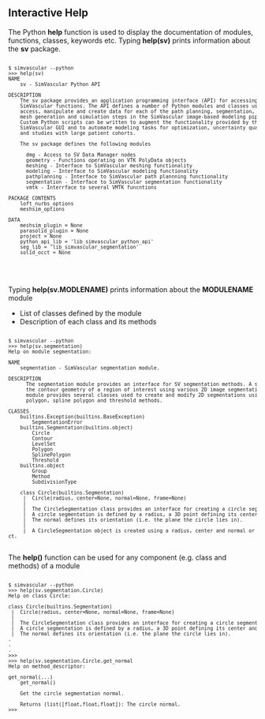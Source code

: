 ## Interactive Help ##

The Python **help** function is used to display the documentation of modules, functions, classes, keywords etc. 
Typing <b>help(sv)</b> prints information about the **sv** package. 

<pre>
<div style="font-size:10px; height: auto; overflow: visible;">
$ simvascular --python
>>> help(sv)
NAME
    sv - SimVascular Python API

DESCRIPTION
    The sv package provides an application programming interface (API) for accessing core 
    SimVascular functions. The API defines a number of Python modules and classes used to 
    access, manipulate and create data for each of the path planning, segmentation, modeling, 
    mesh generation and simulation steps in the SimVascular image-based modeling pipeline. 
    Custom Python scripts can be written to augment the functionality provided by the 
    SimVascular GUI and to automate modeling tasks for optimization, uncertainty quantification, 
    and studies with large patient cohorts.
    
    The sv package defines the following modules
    
      dmg - Access to SV Data Manager nodes </li>
      geometry - Functions operating on VTK PolyData objects </li>
      meshing - Interface to SimVascular meshing functionality </li>
      modeling - Interface to SimVascular modeling functionality </li>
      pathplanning - Interface to SimVascular path plannning functionality </li>
      segmentation - Interface to SimVascular segmentation functionality </li>
      vmtk - Interrface to several VMTK funcntions </li>

PACKAGE CONTENTS
    loft_nurbs_options
    meshsim_options

DATA
    meshsim_plugin = None
    parasolid_plugin = None
    project = None
    python_api_lib = 'lib_simvascular_python_api'
    seg_lib = 'lib_simvascular_segmentation'
    solid_occt = None
</div>
</pre>
<br>

Typing <b>help(sv.MODLENAME)</b> prints information about the **MODULENAME** module 

<ul>
  <li> List of classes defined by the module </li>
  <li> Description of each class and its methods </li>
</ul>

<pre>
<div style="font-size:10px; height: 400px; overflow: visible;">
$ simvascular --python
>>> help(sv.segmentation)
Help on module segmentation:

NAME
    segmentation - SimVascular segmentation module.

DESCRIPTION
      The segmentation module provides an interface for SV segmentation methods. A segmentation defines 
      the contour geometry of a region of interest using various 2D image segmentation methods. The segmentation 
      module provides several classes used to create and modify 2D segmentations using circle, ellipse, level set, 
      polygon, spline polygon and threshold methods. 
      
CLASSES
    builtins.Exception(builtins.BaseException)
        SegmentationError
    builtins.Segmentation(builtins.object)
        Circle
        Contour
        LevelSet
        Polygon
        SplinePolygon
        Threshold
    builtins.object
        Group
        Method
        SubdivisionType
    
    class Circle(builtins.Segmentation)
     |  Circle(radius, center=None, normal=None, frame=None)  
     |  
     |  The CircleSegmentation class provides an interface for creating a circle segmentation. 
     |  A circle segmentation is defined by a radius, a 3D point defining its center and a normal. 
     |  The normal defines its orientation (i.e. the plane the circle lies in). 
     |  
     |  A CircleSegmentation object is created using a radius, center and normal or a PathFrame obje
ct. 
     |  
     |  
     |  A PathFrame object contains a path's interpolating spline (curve points) position, tangent, 
and normal data 
     |  at a given location. The position is used for the circle center, the tangent for its normal.
     |  
     |  Args: 
     |    radius (float): The circle radius. 
     |    center (list([float,float,float]): The circle center. 
     |    normal(list([float,float,float]): The circle normal direction. 
     |    frame (Optional[PathFrame]): A PathFrame object defing the circle's center and coordinate 
frame.
     |  
     |  Method resolution order:
     |      Circle
     |      builtins.Segmentation
     |      builtins.object
     |  
     |  Methods defined here:
     |  
     |  __init__(self, /, *args, **kwargs)
     |      Initialize self.  See help(type(self)) for accurate signature.
     |  
     |  __new__(*args, **kwargs) from builtins.type
     |      Create and return a new object.  See help(type) for accurate signature.
     |  
     |  get_center(...)
     |      get_center() 
     |      
     |      Get the circle segmentation center. 
     |      
     |      Returns (list([float,float,float]): The circle center.
     |  
     |  get_normal(...)
     |      get_normal() 
     |      
     |      Get the circle segmentation normal. 
     |      Returns (list([float,float,float]): The circle normal.
.
.
.
</div> 
</pre>

<br>
The <b>help()</b> function can be used for any component (e.g. class and methods) of a module 

<pre>
<div style="font-size:10px; height: auto; overflow: visible;">
$ simvascular --python
>>> help(sv.segmentation.Circle)
Help on class Circle:

class Circle(builtins.Segmentation)
 |  Circle(radius, center=None, normal=None, frame=None)  
 |  
 |  The CircleSegmentation class provides an interface for creating a circle segmentation. 
 |  A circle segmentation is defined by a radius, a 3D point defining its center and a normal. 
 |  The normal defines its orientation (i.e. the plane the circle lies in). 
.
.
.
>>> 
>>> help(sv.segmentation.Circle.get_normal
Help on method_descriptor:

get_normal(...)
    get_normal() 
    
    Get the circle segmentation normal. 
    
    Returns (list([float,float,float]): The circle normal.
>>> 
</div>
</pre>
